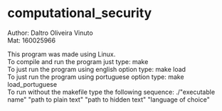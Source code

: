 # computational_security

Author: Daltro Oliveira Vinuto<br>
Mat: 160025966<br>

This program was made using Linux.<br>
To compile and run the program just type: make <br>
To just run the program using english option type: make load <br>
To just run the program using portuguese option type: make load_portuguese <br>
To run without the makefile type the following sequence: ./"executable name" "path to plain text" "path to hidden text" "language of choice"

 